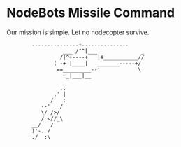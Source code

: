 NodeBots Missile Command
===============

Our mission is simple. Let no nodecopter survive.



            ---------------+---------------
                      ___ /^^[___              _
                     /|^+----+   |#___________//
                   ( -+ |____|   _______-----+/
                    ==_________--'            \
                      ~_|___|__

                     ,:
                   ,' |
                  /   :
               --'   /
               \/ />/
               / <//_\
            __/   /
            )'-. /
            ./  :\
